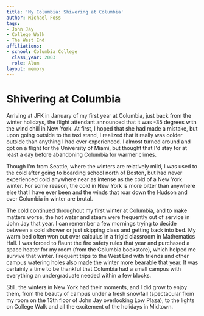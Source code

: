 ```yaml
---
title: 'My Columbia: Shivering at Columbia'
author: Michael Foss
tags:
- John Jay
- College Walk
- The West End
affiliations:
- school: Columbia College
  class_year: 2003
  role: Alum
layout: memory
---
```


# Shivering at Columbia

Arriving at JFK in January of my first year at Columbia, just back from the winter holidays, the flight attendant announced that it was -35 degrees with the wind chill in New York. At first, I hoped that she had made a mistake, but upon going outside to the taxi stand, I realized that it really was colder outside than anything I had ever experienced. I almost turned around and got on a flight for the University of Miami, but thought that I'd stay for at least a day before abandoning Columbia for warmer climes.

Though I'm from Seattle, where the winters are relatively mild, I was used to the cold after going to boarding school north of Boston, but had never experienced cold anywhere near as intense as the cold of a New York winter. For some reason, the cold in New York is more bitter than anywhere else that I have ever been and the winds that roar down the Hudson and over Columbia in winter are brutal.

The cold continued throughout my first winter at Columbia, and to make matters worse, the hot water and steam were frequently out of service in John Jay that year. I can remember a few mornings trying to decide between a cold shower or just skipping class and getting back into bed. My warm bed often won out over calculus in a frigid classroom in Mathematics Hall. I was forced to flaunt the fire safety rules that year and purchased a space heater for my room (from the Columbia bookstore), which helped me survive that winter. Frequent trips to the West End with friends and other campus watering holes also made the winter more bearable that year. It was certainly a time to be thankful that Columbia had a small campus with everything an undergraduate needed within a few blocks.

Still, the winters in New York had their moments, and I did grow to enjoy them, from the beauty of campus under a fresh snowfall (spectacular from my room on the 13th floor of John Jay overlooking Low Plaza), to the lights on College Walk and all the excitement of the holidays in Midtown.
